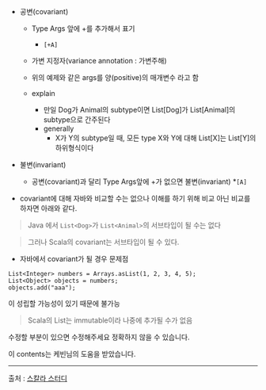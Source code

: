 * 공변(covariant)
    * Type Args 앞에 +를 추가해서 표기
        * `[+A]`
 
    * 가변 지정자(variance annotation : 가변주해)
    * 위의 예제와 같은 args를 양(positive)의 매개변수 라고 함 
    * explain
        * 만일 Dog가 Animal의 subtype이면 List[Dog]가 List[Animal]의 subtype으로 간주된다
        * generally
            * X가 Y의 subtype일 때, 모든 type X와 Y에 대해 List[X]는 List[Y]의 하위형식이다

* 불변(invariant)
    * 공변(covariant)과 달리 Type Args앞에 +가 없으면 불변(invariant)
        *`[A]`

* covariant에 대해
 자바와 비교할 수는 없으나 이해를 하기 위해 비교 아닌 비교를 하자면 아래와 같다.
 > Java 에서 `List<Dog>`가 `List<Animal>`의 서브타입이 될 수는 없다

 > 그러나 Scala의 covariant는 서브타입이 될 수 있다.

* 자바에서 covariant가 될 경우 문제점

```
List<Integer> numbers = Arrays.asList(1, 2, 3, 4, 5);
List<Object> objects = numbers;
objects.add("aaa");
```

이 성립할 가능성이 있기 때문에 불가능

> Scala의 List는 immutable이라 나중에 추가될 수가 없음

수정할 부분이 있으면 수정해주세요 
정확하지 않을 수 있습니다.

이 contents는 케빈님의 도움을 받았습니다. 


------------------------------------------------------
출처 : [스칼라 스터디](https://github.com/codechobostudy/study-dev-scala/wiki/공변(covariant)과-불변(invariant))